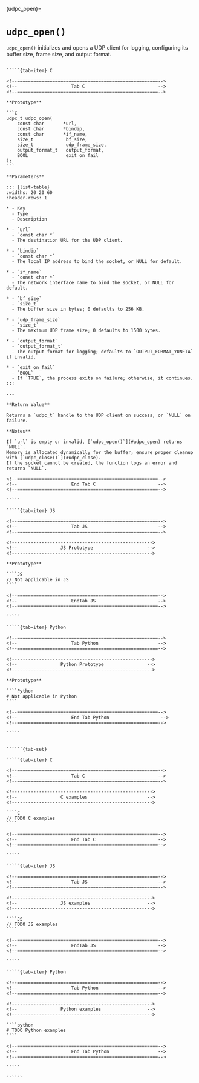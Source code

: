 <!-- ============================================================== -->
(udpc_open)=
# `udpc_open()`
<!-- ============================================================== -->

`udpc_open()` initializes and opens a UDP client for logging, configuring its buffer size, frame size, and output format.

<!------------------------------------------------------------>
<!--                    Prototypes                          -->
<!------------------------------------------------------------>

``````{tab-set}

`````{tab-item} C

<!--====================================================-->
<!--                    Tab C                           -->
<!--====================================================-->

**Prototype**

```C
udpc_t udpc_open(
    const char       *url,
    const char       *bindip,
    const char       *if_name,
    size_t            bf_size,
    size_t            udp_frame_size,
    output_format_t   output_format,
    BOOL              exit_on_fail
);
```

**Parameters**

::: {list-table}
:widths: 20 20 60
:header-rows: 1

* - Key
  - Type
  - Description

* - `url`
  - `const char *`
  - The destination URL for the UDP client.

* - `bindip`
  - `const char *`
  - The local IP address to bind the socket, or NULL for default.

* - `if_name`
  - `const char *`
  - The network interface name to bind the socket, or NULL for default.

* - `bf_size`
  - `size_t`
  - The buffer size in bytes; 0 defaults to 256 KB.

* - `udp_frame_size`
  - `size_t`
  - The maximum UDP frame size; 0 defaults to 1500 bytes.

* - `output_format`
  - `output_format_t`
  - The output format for logging; defaults to `OUTPUT_FORMAT_YUNETA` if invalid.

* - `exit_on_fail`
  - `BOOL`
  - If `TRUE`, the process exits on failure; otherwise, it continues.
:::

---

**Return Value**

Returns a `udpc_t` handle to the UDP client on success, or `NULL` on failure.

**Notes**

If `url` is empty or invalid, [`udpc_open()`](#udpc_open) returns `NULL`.
Memory is allocated dynamically for the buffer; ensure proper cleanup with [`udpc_close()`](#udpc_close).
If the socket cannot be created, the function logs an error and returns `NULL`.

<!--====================================================-->
<!--                    End Tab C                       -->
<!--====================================================-->

`````

`````{tab-item} JS

<!--====================================================-->
<!--                    Tab JS                          -->
<!--====================================================-->

<!---------------------------------------------------->
<!--                JS Prototype                    -->
<!---------------------------------------------------->

**Prototype**

````JS
// Not applicable in JS
````

<!--====================================================-->
<!--                    EndTab JS                       -->
<!--====================================================-->

`````

`````{tab-item} Python

<!--====================================================-->
<!--                    Tab Python                      -->
<!--====================================================-->

<!---------------------------------------------------->
<!--                Python Prototype                -->
<!---------------------------------------------------->

**Prototype**

````Python
# Not applicable in Python
````

<!--====================================================-->
<!--                    End Tab Python                   -->
<!--====================================================-->

`````

``````

<!------------------------------------------------------------>
<!--                    Examples                            -->
<!------------------------------------------------------------>

```````{dropdown} Examples

``````{tab-set}

`````{tab-item} C

<!--====================================================-->
<!--                    Tab C                           -->
<!--====================================================-->

<!---------------------------------------------------->
<!--                C examples                      -->
<!---------------------------------------------------->

````C
// TODO C examples
````

<!--====================================================-->
<!--                    End Tab C                       -->
<!--====================================================-->

`````

`````{tab-item} JS

<!--====================================================-->
<!--                    Tab JS                          -->
<!--====================================================-->

<!---------------------------------------------------->
<!--                JS examples                     -->
<!---------------------------------------------------->

````JS
// TODO JS examples
````

<!--====================================================-->
<!--                    EndTab JS                       -->
<!--====================================================-->

`````

`````{tab-item} Python

<!--====================================================-->
<!--                    Tab Python                      -->
<!--====================================================-->

<!---------------------------------------------------->
<!--                Python examples                 -->
<!---------------------------------------------------->

````python
# TODO Python examples
````

<!--====================================================-->
<!--                    End Tab Python                  -->
<!--====================================================-->

`````

``````

```````
